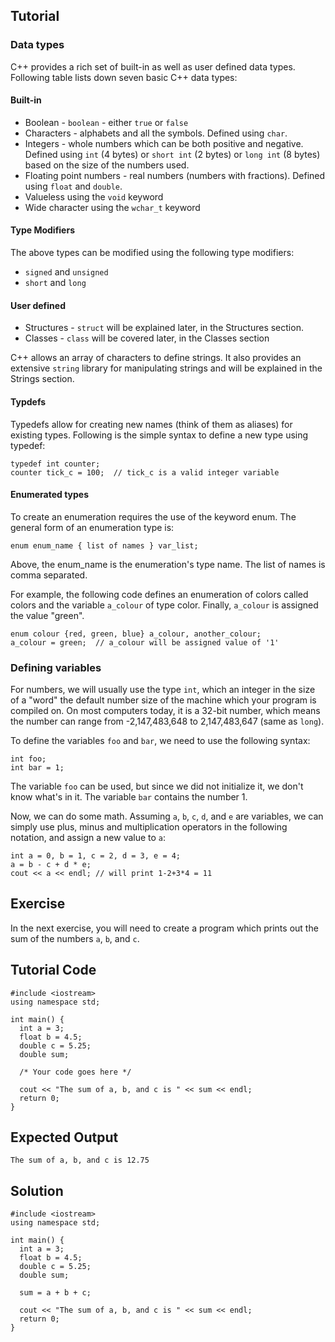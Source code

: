 Tutorial
--------

### Data types

C++ provides a rich set of built-in as well as user defined data types. Following table lists down seven basic C++ data types:

#### Built-in
* Boolean - `boolean` - either `true` or `false`
* Characters - alphabets and all the symbols. Defined using `char`.
* Integers - whole numbers which can be both positive and negative. Defined using `int` (4 bytes) or `short int` (2 bytes) or `long int` (8 bytes) based on the size of the numbers used.
* Floating point numbers - real numbers (numbers with fractions). Defined using `float` and `double`.
* Valueless	 using the `void` keyword
* Wide character using the `wchar_t` keyword


#### Type Modifiers

The above types can be modified using the following type modifiers:
* `signed` and `unsigned`
* `short` and `long`

#### User defined
* Structures - `struct` will be explained later, in the Structures section.
* Classes - `class` will be covered later, in the Classes section

C++ allows an array of characters to define strings. It also provides an extensive `string` library for manipulating strings and will be explained in the Strings section.

#### Typdefs
Typedefs allow for creating new names (think of them as aliases) for existing types. Following is the simple syntax to define a new type using typedef:

    typedef int counter;
    counter tick_c = 100;  // tick_c is a valid integer variable

#### Enumerated types

To create an enumeration requires the use of the keyword enum. The general form of an enumeration type is:

    enum enum_name { list of names } var_list;
Above, the enum_name is the enumeration's type name. The list of names is comma separated.

For example, the following code defines an enumeration of colors called colors and the variable `a_colour` of type color. Finally, `a_colour` is assigned the value "green".

    enum colour {red, green, blue} a_colour, another_colour;
    a_colour = green;  // a_colour will be assigned value of '1'

### Defining variables

For numbers, we will usually use the type `int`, which an integer in the size of a "word" the default number size of the machine which your program is
compiled on. On most computers today, it is a 32-bit number, which means the number can range from -2,147,483,648 to 2,147,483,647 (same as `long`).

To define the variables `foo` and `bar`, we need to use the following syntax:

    int foo;
    int bar = 1;

The variable `foo` can be used, but since we did not initialize it, we don't know what's in it. The variable `bar` contains the number 1.

Now, we can do some math. Assuming `a`, `b`, `c`, `d`, and `e` are variables, we can simply use plus, minus and multiplication operators
in the following notation, and assign a new value to `a`:

    int a = 0, b = 1, c = 2, d = 3, e = 4;
    a = b - c + d * e;
    cout << a << endl; // will print 1-2+3*4 = 11

Exercise
--------

In the next exercise, you will need to create a program which prints out the sum of the numbers `a`, `b`, and `c`.

Tutorial Code
-------------

    #include <iostream>
    using namespace std;

    int main() {
      int a = 3;
      float b = 4.5;
      double c = 5.25;
      double sum;

      /* Your code goes here */

      cout << "The sum of a, b, and c is " << sum << endl;
      return 0;
    }

Expected Output
---------------
    The sum of a, b, and c is 12.75

Solution
--------
    #include <iostream>
    using namespace std;

    int main() {
      int a = 3;
      float b = 4.5;
      double c = 5.25;
      double sum;

      sum = a + b + c;

      cout << "The sum of a, b, and c is " << sum << endl;
      return 0;
    }
